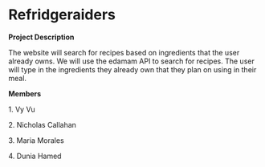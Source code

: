 # Refridgeraiders
 
 <p><b>Project Description</b></p>
<p>The website will search for recipes based on ingredients that the user already owns. We will use the edamam API to search for recipes. The user will type in the ingredients they already own that they plan on using in their meal.</p>
 <p><b>Members</b></p>
 <p>1. Vy Vu</p>
 <p>2. Nicholas Callahan</p>
 <p>3. Maria Morales</p>
 <p>4. Dunia Hamed </p>

